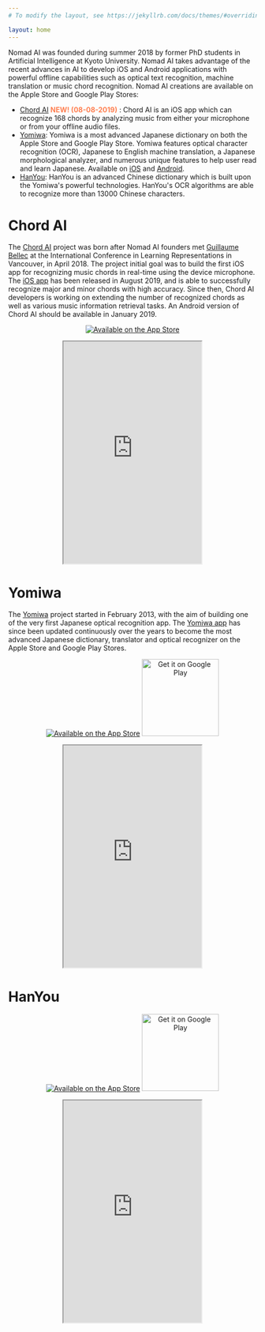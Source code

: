 ```yaml
---
# To modify the layout, see https://jekyllrb.com/docs/themes/#overriding-theme-defaults

layout: home
---
```


Nomad AI was founded during summer 2018 by former PhD students in Artificial Intelligence at Kyoto University. Nomad AI takes advantage of the recent advances in AI to develop iOS and Android applications with powerful offline capabilities such as optical text recognition, machine translation or music chord recognition. Nomad AI creations are available on the Apple Store and Google Play Stores:
* [Chord AI](https://apps.apple.com/app/chord-ai/id1446177109) <font color="#FF7F50"><b>NEW! (08-08-2019)</b></font> : Chord AI is an iOS app which can recognize 168 chords by analyzing music from either your microphone or from your offline audio files.
* [Yomiwa](https://www.yomiwa.net): Yomiwa is a most advanced Japanese dictionary on both the Apple Store and Google Play Store. Yomiwa features optical character recognition (OCR), Japanese to English machine translation, a Japanese morphological analyzer, and numerous unique features to help user read and learn Japanese. Available on [iOS](https://itunes.apple.com/app/yomiwa/id670931120) and [Android](https://play.google.com/store/apps/details?id=com.yomiwa.yomiwa).
* [HanYou](https://itunes.apple.com/app/hanyou-chinese-recognizer/id901093520): HanYou is an advanced Chinese dictionary which is built upon the Yomiwa's powerful technologies. HanYou's OCR algorithms are able to recognize more than 13000 Chinese characters.


# Chord AI

The [Chord AI](https://www.chordai.net) project was born after Nomad AI founders met [Guillaume Bellec](https://guillaumebellec.github.io/) at the International Conference in Learning Representations in Vancouver, in April 2018. The project initial goal was to build the first iOS app for recognizing music chords in real-time using the device microphone. The [iOS app](https://apps.apple.com/app/chord-ai/id1446177109) has been released in August 2019, and is able to successfully recognize major and minor chords with high accuracy. Since then, Chord AI developers is working on extending the number of recognized chords as well as various music information retrieval tasks. An Android version of Chord AI should be available in January 2019.

<p>
    <center><a class="badge" href="https://apps.apple.com/app/chord-ai/id1446177109"><img class="badge" src="https://arolet.github.io/res/Download_on_the_App_Store_Badge_US-UK_135x40.svg" alt="Available on the App Store"/></a>
    </center>
</p>

<body>
<center>
<iframe width="280" height="450" src="https://www.youtube.com/embed/B7O4t7mweVw">
</iframe>
</center>
</body>


# Yomiwa

The [Yomiwa](http://www.yomiwa.net) project started in February 2013, with the aim of building one of the very first Japanese optical recognition app. The [Yomiwa app](https://itunes.apple.com/app/yomiwa/id670931120) has since been updated continuously over the years to become the most advanced Japanese dictionary, translator and optical recognizer on the Apple Store and Google Play Stores.

<p>
    <center><a class="badge" href="https://itunes.apple.com/app/yomiwa/id670931120"><img class="badge" src="https://arolet.github.io/res/Download_on_the_App_Store_Badge_US-UK_135x40.svg" alt="Available on the App Store"/></a>
        <a href="https://play.google.com/store/apps/details?id=com.yomiwa.yomiwa"><img alt="Get it on Google Play" width="156" src="https://play.google.com/intl/en_us/badges/images/generic/en-play-badge.png" /></a>
    </center>
</p>

<body>
<center>
<iframe width="280" height="450" src="https://www.youtube.com/embed/CQZD7iT7GQw">
</iframe>
</center>
</body>


# HanYou

<p>
    <center><a class="badge" href="https://itunes.apple.com/us/app/hanyou-chinese-dictionary-and-translator/id901093520?mt=8"><img class="badge" src="https://arolet.github.io/res/Download_on_the_App_Store_Badge_US-UK_135x40.svg" alt="Available on the App Store"/></a>
        <a href="https://play.google.com/store/apps/details?id=com.yomiwa.hanyou&hl=en&utm_source=global_co&utm_medium=prtnr&utm_content=Mar2515&utm_campaign=PartBadge&pcampaignid=MKT-Other-global-all-co-prtnr-py-PartBadge-Mar2515-1"><img alt="Get it on Google Play" width="156" src="https://play.google.com/intl/en_us/badges/images/generic/en-play-badge.png" /></a>
    </center>
 </p>
 <body>
 <center>
 <iframe width="280" height="450" src="https://www.youtube.com/embed/4Vu-E9KeGmc">
 </iframe>
 </center>
 </body>
